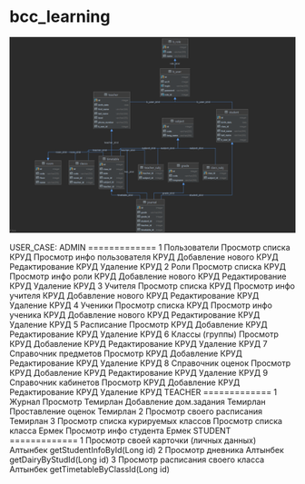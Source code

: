 # bcc_learning
![img_1.png](img_1.png)

USER_CASE:
ADMIN =============
1	Пользователи
	Просмотр списка		КРУД
	Просмотр инфо пользователя	КРУД
	Добавление нового	КРУД
	Редактирование		КРУД
	Удаление			КРУД
2	Роли
	Просмотр списка		КРУД
	Просмотр инфо роли	КРУД
	Добавление нового	КРУД
	Редактирование		КРУД
	Удаление			КРУД
3	Учителя
	Просмотр списка		КРУД
	Просмотр инфо учителя	КРУД
	Добавление нового	КРУД
	Редактирование		КРУД
	Удаление			КРУД
4	Ученики
	Просмотр списка		КРУД
	Просмотр инфо ученика	КРУД
	Добавление нового	КРУД
	Редактирование		КРУД
	Удаление			КРУД
5	Расписание
	Просмотр			КРУД
	Добавление			КРУД
	Редактирование		КРУД
	Удаление			КРУД
6	Классы (группы)
	Просмотр			КРУД
	Добавление			КРУД
	Редактирование		КРУД
	Удаление			КРУД
7	Справочник предметов
	Просмотр			КРУД
	Добавление			КРУД
	Редактирование		КРУД
	Удаление			КРУД
8	Справочник оценок
	Просмотр			КРУД
	Добавление			КРУД
	Редактирование		КРУД
	Удаление			КРУД
9	Справочник кабинетов
	Просмотр			КРУД
	Добавление			КРУД
	Редактирование		КРУД
	 Удаление			КРУД
TEACHER	=============
1	Журнал
	Просмотр			    Темирлан
	Добавление дом.задания	Темирлан
	Проставление оценок		Темирлан
2	Просмотр своего расписания	Темирлан
3	Просмотр списка курируемых классов
	Просмотр списка класса		Ермек
	Просмотр инфо студента		Ермек
STUDENT	=============
1	Просмотр своей карточки (личных  данных)    Алтынбек	getStudentInfoById(Long id)
2	Просмотр дневника   Алтынбек	  getDairyByStudId(Long id)
3	Просмотр расписания своего класса   Алтынбек	getTimetableByClassId(Long id)
